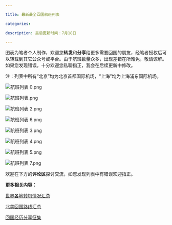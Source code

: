 ```yaml
---

title: 最新最全回国航班列表

categories:

description: 最后更新时间：7月18日

---
```


图表为笔者个人制作，欢迎您**转发**和**分享**给更多需要回国的朋友，经笔者授权后可以转载到其它公众号或平台。由于航班数量众多，出现差错在所难免，敬请谅解。如果您发现错误，十分欢迎您私聊指正，我会在后续更新中修改。

注：列表中所有“北京”均为北京首都国际机场，“上海”均为上海浦东国际机场。

![航班列表 0.png](https://i.loli.net/2020/07/18/StgW5HsOoKGhwZ7.png)

![航班列表.png](https://i.loli.net/2020/07/18/7yCWY2pzUONs1EV.png)

![航班列表 2.png](https://i.loli.net/2020/07/18/r9nVkgphbW2TA71.png)

![航班列表 6.png](https://i.loli.net/2020/07/18/d8ejlV5G7grzTt2.png)

![航班列表 3.png](https://i.loli.net/2020/07/18/VcKlGkBsjMYoNfT.png)

![航班列表 4.png](https://i.loli.net/2020/07/18/3BUIxyrjNVZvao7.png)

![航班列表 5.png](https://i.loli.net/2020/07/18/AzomNJ1BwhExufW.png)

![航班列表 7.png](https://i.loli.net/2020/07/18/c1Ud8JVe39taBTR.png)



欢迎在下方的**评论区**探讨交流，如您发现列表中有错误欢迎指正。

**更多相关内容：**

[世界各地转机情况汇总](/转机情况)

[北美回国路线汇总](/北美路线)

[回国经历分享征集](/回国经历分享)

